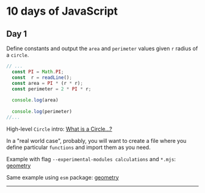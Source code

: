 # 10 days of JavaScript 

## Day 1

Define constants and output the `area` and `perimeter` values given `r` radius of a `circle`.

```javascript
// ...
  const PI = Math.PI;
  const  r = readLine();
  const area = PI * (r * r);
  const perimeter = 2 * PI * r;
  
  console.log(area)
    
  console.log(perimeter)
//...
```

High-level `Circle` intro: [What is a Circle...?](http://math2.org/math/geometry/circles.htm)

In a "real world case", probably, you will want to create a file where you define particular `functions` and import them as you need.

Example with flag `--experimental-modules calculations` and `*.mjs`: [geometry](./geometry/README.md)

Same example using `esm` package: [geometry](./geometry1/README.md)

---
